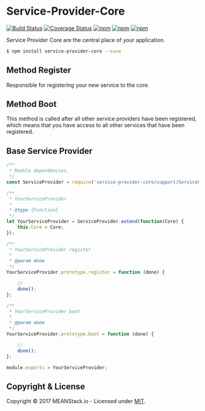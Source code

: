 # Service-Provider-Core

[![Build Status](https://travis-ci.org/meanstack-io/service-provider-core.svg)](https://travis-ci.org/meanstack-io/service-provider-core)
[![Coverage Status](https://coveralls.io/repos/github/meanstack-io/service-provider-core/badge.svg)](https://coveralls.io/github/meanstack-io/service-provider-core)
[![npm](https://img.shields.io/npm/v/service-provider-core.svg)](https://www.npmjs.com/package/service-provider-core)
[![npm](https://img.shields.io/npm/dm/service-provider-core.svg)](https://www.npmjs.com/package/service-provider-core)
[![npm](https://img.shields.io/npm/l/service-provider-core.svg)](https://www.npmjs.com/package/service-provider-core)

Service Provider Core are the central place of your application.

```sh
$ npm install service-provider-core --save
```

## Method Register
Responsible for registering your new service to the core.

## Method Boot
This method is called after all other service providers have been registered, which means that you have access to all other services that have been registered.

## Base Service Provider
```js
/**
 * Module dependencies.
 */
const ServiceProvider = require('service-provider-core/support/ServiceProvider');

/**
 * YourServiceProvider
 *
 * @type {Function}
 */
let YourServiceProvider = ServiceProvider.extend(function(Core) {
    this.Core = Core;
});

/**
 * YourServiceProvider register
 *
 * @param done
 */
YourServiceProvider.prototype.register = function (done) {

    //
    done();
};

/**
 * YourServiceProvider boot
 *
 * @param done
 */
YourServiceProvider.prototype.boot = function (done) {

    //
    done();
};

module.exports = YourServiceProvider;
```

## Copyright & License
Copyright © 2017 MEANStack.io - Licensed under [MIT](https://github.com/meanstack-io/service-provider-core/blob/master/License).
